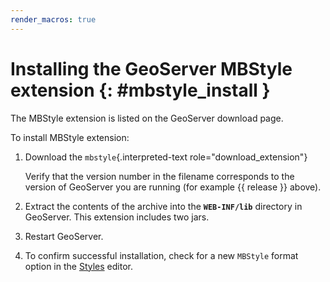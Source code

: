```yaml
---
render_macros: true
---
```


# Installing the GeoServer MBStyle extension {: #mbstyle_install }

The MBStyle extension is listed on the GeoServer download page.

To install MBStyle extension:

1.  Download the `mbstyle`{.interpreted-text role="download_extension"}

    Verify that the version number in the filename corresponds to the version of GeoServer you are running (for example {{ release }} above).

2.  Extract the contents of the archive into the **`WEB-INF/lib`** directory in GeoServer. This extension includes two jars.

3.  Restart GeoServer.

4.  To confirm successful installation, check for a new `MBStyle` format option in the [Styles](../webadmin/index.md) editor.
